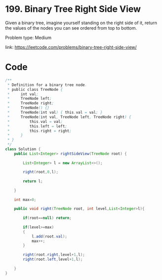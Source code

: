 # 199. Binary Tree Right Side View
Given a binary tree, imagine yourself standing on the right side of it, return the values of the nodes you can see ordered from top to bottom.

Problem type: Medium

link: https://leetcode.com/problems/binary-tree-right-side-view/
# Code
```java
/**
 * Definition for a binary tree node.
 * public class TreeNode {
 *     int val;
 *     TreeNode left;
 *     TreeNode right;
 *     TreeNode() {}
 *     TreeNode(int val) { this.val = val; }
 *     TreeNode(int val, TreeNode left, TreeNode right) {
 *         this.val = val;
 *         this.left = left;
 *         this.right = right;
 *     }
 * }
 */
class Solution {
    public List<Integer> rightSideView(TreeNode root) {
        
        List<Integer> l = new ArrayList<>();
        
        right(root,0,l);
        
        return l;     
        
    }
    
    int max=0;
    
    public void right(TreeNode root, int level,List<Integer>l){
        
        if(root==null) return;
        
        if(level>=max)
        {
            l.add(root.val);
            max++;
        }
           
        right(root.right,level+1,l);
        right(root.left,level+1,l);
        
    }
}
```
